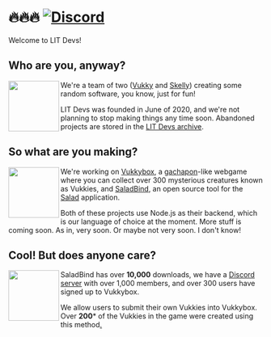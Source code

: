 # 🔥🔥🔥 [![Discord](https://img.shields.io/discord/868937321402204220?color=5865f2&label=chat&logo=discord&logoColor=7289da)](https://discord.gg/litdevs)
Welcome to LIT Devs!

## Who are you, anyway?
<img align="left" height="100" src="https://raw.githubusercontent.com/Vukkyy/vukmoji/master/emojis/static/vukkyconfused.png">

We're a team of two ([Vukky](https://sus.omg.lol) and [Skelly](https://profile.omg.lol/null)) creating some random software, you know, just for fun!

LIT Devs was founded in June of 2020, and we're not planning to stop making things any time soon. Abandoned projects are stored in the [LIT Devs archive](https://github.com/LITdevs-archive).

## So what are you making?
<img align="left" width="100" height="100" src="https://raw.githubusercontent.com/Vukkyy/vukmoji/master/emojis/static/vukkyminer.png">

We're working on [Vukkybox](https://vukkybox.com), a [gachapon](https://en.wikipedia.org/wiki/Gashapon)-like webgame where you can collect over 300 mysterious creatures known as Vukkies, and [SaladBind](https://github.com/vukkyltd/saladbind), an open source tool for the [Salad](https://salad.com) application.

Both of these projects use Node.js as their backend, which is our language of choice at the moment. More stuff is coming soon. As in, very soon. Or maybe not very soon. I don't know!


## Cool! But does anyone care?
<img align="left" width="100" height="100" src="https://raw.githubusercontent.com/Vukkyy/vukmoji/master/emojis/static/vukkyhappy.png">

SaladBind has over **10,000** downloads, we have a [Discord server](https://discord.gg/litdevs) with over 1,000 members, and over 300 users have signed up to Vukkybox.

We allow users to submit their own Vukkies into Vukkybox. Over **200**\* of the Vukkies in the game were created using this method[.](https://vukkybox.com/crash)

